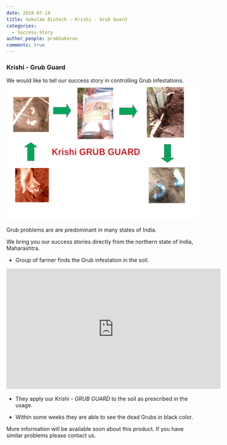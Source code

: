 ```yaml
---
date: 2018-07-14
title: Gokulam Biotech - Krishi - Grub Guard
categories:
  - Success-Story
author_people: prabhakaran
comments: true
---
```

### Krishi - Grub Guard
We would like to tell our success story in controlling Grub infestations.
![Grub-Guard-Process](/images/products/Krishi-Grub-Guard.png)

Grub problems are are predominant in many states of India.

We bring you our success stories directly from the northern state of India, Maharashtra.

- Group of farmer finds the Grub infestation in the soil.

<iframe width="560" height="315" src="https://www.youtube.com/embed/V72Lw22MAyw" frameborder="0" allow="autoplay; encrypted-media" allowfullscreen></iframe>

- They apply our Krishi - *GRUB GUARD* to the soil as prescribed in the usage.

- Within some weeks they are able to see the dead Grubs in black color.

More information will be available soon about this product. If you have similar problems please contact us.
